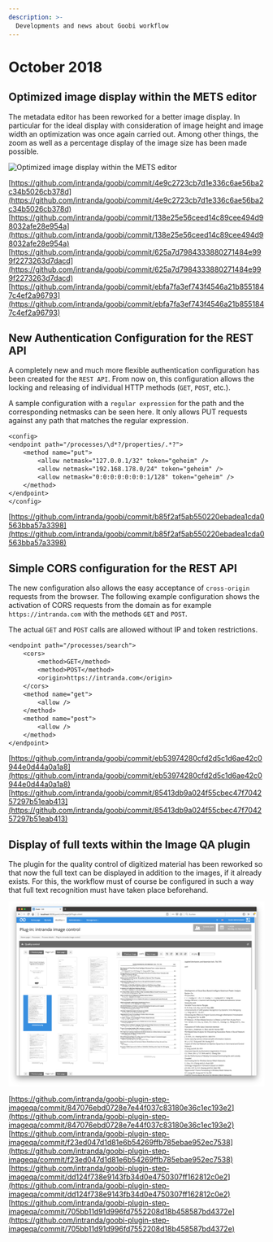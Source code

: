 ```yaml
---
description: >-
  Developments and news about Goobi workflow
---
```


# October 2018

## Optimized image display within the METS editor

The metadata editor has been reworked for a better image display. In particular for the ideal display with consideration of image height and image width an optimization was once again carried out. Among other things, the zoom as well as a percentage display of the image size has been made possible.

![Optimized image display within the METS editor](1810_mets_image_display_en.png)

[https://github.com/intranda/goobi/commit/4e9c2723cb7d1e336c6ae56ba2c34b5026cb378d](https://github.com/intranda/goobi/commit/4e9c2723cb7d1e336c6ae56ba2c34b5026cb378d) [https://github.com/intranda/goobi/commit/138e25e56ceed14c89cee494d98032afe28e954a](https://github.com/intranda/goobi/commit/138e25e56ceed14c89cee494d98032afe28e954a) [https://github.com/intranda/goobi/commit/625a7d7984333880271484e999f2273263d7dacd](https://github.com/intranda/goobi/commit/625a7d7984333880271484e999f2273263d7dacd) [https://github.com/intranda/goobi/commit/ebfa7fa3ef743f4546a21b8551847c4ef2a96793](https://github.com/intranda/goobi/commit/ebfa7fa3ef743f4546a21b8551847c4ef2a96793)

## New Authentication Configuration for the REST API

A completely new and much more flexible authentication configuration has been created for the `REST API`. From now on, this configuration allows the locking and releasing of individual HTTP methods (`GET`, `POST`, etc.).

A sample configuration with a `regular expression` for the path and the corresponding netmasks can be seen here. It only allows PUT requests against any path that matches the regular expression.

```markup
<config>
<endpoint path="/processes/\d*?/properties/.*?">
    <method name="put">
        <allow netmask="127.0.0.1/32" token="geheim" />
        <allow netmask="192.168.178.0/24" token="geheim" />
        <allow netmask="0:0:0:0:0:0:0:1/128" token="geheim" />
    </method>
</endpoint>
</config>
```

[https://github.com/intranda/goobi/commit/b85f2af5ab550220ebadea1cda0563bba57a3398](https://github.com/intranda/goobi/commit/b85f2af5ab550220ebadea1cda0563bba57a3398)

## Simple CORS configuration for the REST API

The new configuration also allows the easy acceptance of `cross-origin` requests from the browser. The following example configuration shows the activation of CORS requests from the domain as for example `https://intranda.com` with the methods `GET` and `POST`.

The actual `GET` and `POST` calls are allowed without IP and token restrictions.

```markup
<endpoint path="/processes/search">
    <cors>
        <method>GET</method>
        <method>POST</method>
        <origin>https://intranda.com</origin>               
    </cors>
    <method name="get">
        <allow />
    </method>
    <method name="post">
        <allow />
    </method>
</endpoint>
```

[https://github.com/intranda/goobi/commit/eb53974280cfd2d5c1d6ae42c0944e0d44a0a1a8](https://github.com/intranda/goobi/commit/eb53974280cfd2d5c1d6ae42c0944e0d44a0a1a8) [https://github.com/intranda/goobi/commit/85413db9a024f55cbec47f704257297b51eab413](https://github.com/intranda/goobi/commit/85413db9a024f55cbec47f704257297b51eab413)

## Display of full texts within the Image QA plugin

The plugin for the quality control of digitized material has been reworked so that now the full text can be displayed in addition to the images, if it already exists. For this, the workflow must of course be configured in such a way that full text recognition must have taken place beforehand.

![Display of full texts within the QA plugin possible](1810_task_qa_ocr_en.png)

[https://github.com/intranda/goobi-plugin-step-imageqa/commit/847076ebd0728e7e44f037c83180e36c1ec193e2](https://github.com/intranda/goobi-plugin-step-imageqa/commit/847076ebd0728e7e44f037c83180e36c1ec193e2) [https://github.com/intranda/goobi-plugin-step-imageqa/commit/f23ed047d1d81e6b54269ffb785ebae952ec7538](https://github.com/intranda/goobi-plugin-step-imageqa/commit/f23ed047d1d81e6b54269ffb785ebae952ec7538) [https://github.com/intranda/goobi-plugin-step-imageqa/commit/dd124f738e9143fb34d0e4750307ff162812c0e2](https://github.com/intranda/goobi-plugin-step-imageqa/commit/dd124f738e9143fb34d0e4750307ff162812c0e2) [https://github.com/intranda/goobi-plugin-step-imageqa/commit/705bb11d91d996fd7552208d18b458587bd4372e](https://github.com/intranda/goobi-plugin-step-imageqa/commit/705bb11d91d996fd7552208d18b458587bd4372e)
